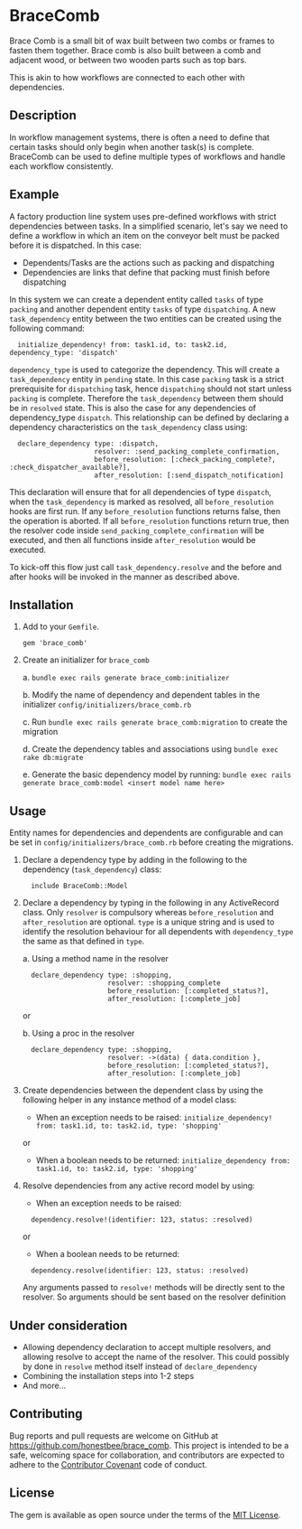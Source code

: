 # BraceComb

Brace Comb is a small bit of wax built between two combs or frames to fasten them together. Brace comb is also built between a comb and adjacent wood, or between two wooden parts such as top bars.

This is akin to how workflows are connected to each other with dependencies.

## Description

In workflow management systems, there is often a need to define that certain tasks should only begin when another task(s) is complete. BraceComb can be used to define multiple types of workflows and handle each workflow consistently.

## Example
A factory production line system uses pre-defined workflows with strict dependencies between tasks. In a simplified scenario, let's say we need to define a workflow in which an item on the conveyor belt must be packed before it is dispatched. In this case:

- Dependents/Tasks are the actions such as packing and dispatching
- Dependencies are links that define that packing must finish before dispatching

In this system we can create a dependent entity called `tasks` of type `packing` and another dependent entity `tasks` of type `dispatching`. A new `task_dependency` entity between the two entities can be created using the following command:

  ```
    initialize_dependency! from: task1.id, to: task2.id, dependency_type: 'dispatch'
  ```

`dependency_type` is used to categorize the dependency. This will create a `task_dependency` entity in `pending` state. In this case `packing` task is a strict prerequisite for `dispatching` task, hence `dispatching` should not start unless `packing` is complete. Therefore the `task_dependency` between them should be in `resolved` state. This is also the case for any dependencies of dependency_type `dispatch`. This relationship can be defined by declaring a dependency characteristics on the `task_dependency` class using:

```
  declare_dependency type: :dispatch,
                     resolver: :send_packing_complete_confirmation,
                     before_resolution: [:check_packing_complete?, :check_dispatcher_available?],
                     after_resolution: [:send_dispatch_notification]
```

This declaration will ensure that for all dependencies of type `dispatch`, when the `task_dependency` is marked as resolved, all `before_resolution` hooks are first run. If any `before_resolution` functions returns false, then the operation is aborted. If all `before_resolution` functions return true, then the resolver code inside `send_packing_complete_confirmation` will be executed, and then all functions inside `after_resolution` would be executed.

To kick-off this flow just call `task_dependency.resolve` and the before and after hooks will be invoked in the manner as described above.

## Installation

1. Add to your `Gemfile`.

    `gem 'brace_comb'`

2. Create an initializer for `brace_comb`

    a. `bundle exec rails generate brace_comb:initializer`

    b. Modify the name of dependency and dependent tables in the initializer `config/initializers/brace_comb.rb`

    c. Run `bundle exec rails generate brace_comb:migration` to create the migration

    d. Create the dependency tables and associations using `bundle exec rake db:migrate`

    e. Generate the basic dependency model by running:
       ```bundle exec rails generate brace_comb:model <insert model name here>```

## Usage

Entity names for dependencies and dependents are configurable and can be set in `config/initializers/brace_comb.rb` before creating the migrations.

1. Declare a dependency type by adding in the following to the dependency (`task_dependency`) class:
   ```
     include BraceComb::Model
   ```
2. Declare a dependency by typing in the following in any ActiveRecord class. Only `resolver` is compulsory whereas `before_resolution` and `after_resolution` are optional. `type` is a unique string and is used to identify the resolution behaviour for all dependents with `dependency_type` the same as that defined in `type`. 

   a. Using a method name in the resolver
   ```
     declare_dependency type: :shopping,
                        resolver: :shopping_complete
                        before_resolution: [:completed_status?],
                        after_resolution: [:complete_job]
   ```

   or

   b. Using a proc in the resolver

   ```
     declare_dependency type: :shopping,
                        resolver: ->(data) { data.condition },
                        before_resolution: [:completed_status?],
                        after_resolution: [:complete_job]
   ```
3. Create dependencies between the dependent class by using the following helper in any instance method of a model class:

   - When an exception needs to be raised:
   `initialize_dependency! from: task1.id, to: task2.id, type: 'shopping'`

   or
   - When a boolean needs to be returned:
   `initialize_dependency from: task1.id, to: task2.id, type: 'shopping'`

5. Resolve dependencies from any active record model by using:

   - When an exception needs to be raised:
   ```
     dependency.resolve!(identifier: 123, status: :resolved)
   ```

   or
   - When a boolean needs to be returned:

   ```
     dependency.resolve(identifier: 123, status: :resolved)
   ```
   Any arguments passed to `resolve!` methods will be directly sent to the resolver. So arguments should be sent based on the resolver definition

## Under consideration
   - Allowing dependency declaration to accept multiple resolvers, and allowing resolve to accept the name of the resolver. This could possibly by done in `resolve` method itself instead of `declare_dependency`
   - Combining the installation steps into 1-2 steps
   - And more...
## Contributing

Bug reports and pull requests are welcome on GitHub at https://github.com/honestbee/brace_comb. This project is intended to be a safe, welcoming space for collaboration, and contributors are expected to adhere to the [Contributor Covenant](http://contributor-covenant.org) code of conduct.

## License

The gem is available as open source under the terms of the [MIT License](http://opensource.org/licenses/MIT).
